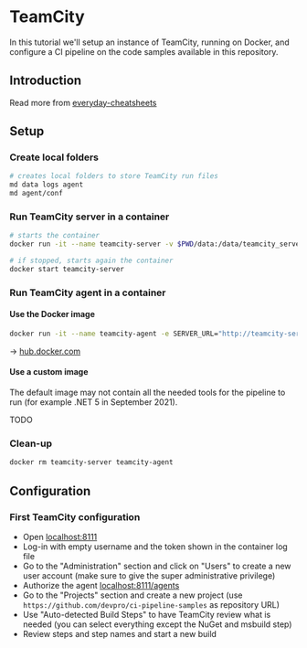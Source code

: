# TeamCity

In this tutorial we'll setup an instance of TeamCity, running on Docker, and configure a CI pipeline on the code samples available in this repository.

## Introduction

Read more from [everyday-cheatsheets](https://github.com/devpro/everyday-cheatsheets/blob/main/docs/jetbrains/teamcity.md)

## Setup

### Create local folders

```bash
# creates local folders to store TeamCity run files
md data logs agent
md agent/conf
```

### Run TeamCity server in a container

```bash
# starts the container
docker run -it --name teamcity-server -v $PWD/data:/data/teamcity_server/datadir -v $PWD/logs:/opt/teamcity/logs -p 8111:8111 jetbrains/teamcity-server

# if stopped, starts again the container
docker start teamcity-server
```

### Run TeamCity agent in a container

#### Use the Docker image

```bash
docker run -it --name teamcity-agent -e SERVER_URL="http://teamcity-server:8111" -v $PWD/agent/conf:/data/teamcity_agent/conf --link teamcity-server jetbrains/teamcity-agent
```

→ [hub.docker.com](https://hub.docker.com/r/jetbrains/teamcity-agent/)

#### Use a custom image

The default image may not contain all the needed tools for the pipeline to run (for example .NET 5 in September 2021).

TODO

### Clean-up

```bash
docker rm teamcity-server teamcity-agent
```

## Configuration

### First TeamCity configuration

* Open [localhost:8111](http://localhost:8111)
* Log-in with empty username and the token shown in the container log file
* Go to the "Administration" section and click on "Users" to create a new user account (make sure to give the super administrative privilege)
* Authorize the agent [localhost:8111/agents](http://localhost:8111/agents.html?tab=unauthorizedAgents)
* Go to the "Projects" section and create a new project (use `https://github.com/devpro/ci-pipeline-samples` as repository URL)
* Use "Auto-detected Build Steps" to have TeamCity review what is needed (you can select everything except the NuGet and msbuild step)
* Review steps and step names and start a new build
